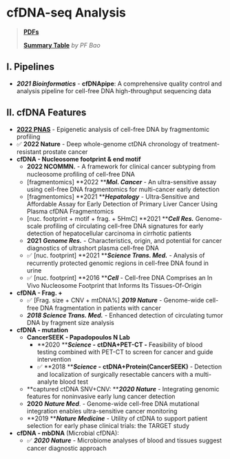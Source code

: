 # cfDNA-seq Analysis

> [**PDFs**](https://cloud.tsinghua.edu.cn/d/07d2b19d6b284ebea5ea/?p=%2F1.%20Precision%20Medicine\&mode=list)
>
> [**Summary Table**](https://docs.qq.com/sheet/DT0RCdEt0V3pQeVRj) _by PF Bao_

## I. Pipelines

* _**2021 Bioinformatics**_ - **cfDNApipe**: A comprehensive quality control and analysis pipeline for cell-free DNA high-throughput sequencing data

## II. cfDNA Features

* [**2022 PNAS**](https://doi.org/10.1073/pnas.2209852119) - Epigenetic analysis of cell-free DNA by fragmentomic profiling
* ✅ **2022 Nature** - Deep whole-genome ctDNA chronology of treatment-resistant prostate cancer
* **cfDNA - Nucleosome footprint & end motif**
  * **2022 NCOMMN.** - A framework for clinical cancer subtyping from nucleosome proﬁling of cell-free DNA
  * \[fragmentomics] **2022 **_**Mol. Cancer**_ - An ultra-sensitive assay using cell-free DNA fragmentomics for multi-cancer early detection
  * \[fragmentomics] **2021 **_**Hepatology**_ - Ultra‐Sensitive and Affordable Assay for Early Detection of Primary Liver Cancer Using Plasma cfDNA Fragmentomics
  * \[nuc. footprint + motif + frag. + 5HmC] **2021 **_**Cell Res.**_ Genome-scale profiling of circulating cell-free DNA signatures for early detection of hepatocellular carcinoma in cirrhotic patients
  * **2021** _**Genome Res.**_ - Characteristics, origin, and potential for cancer diagnostics of ultrashort plasma cell-free DNA
  * ✅ \[nuc. footprint] **2021 **_**Science Trans. Med.**_ - Analysis of recurrently protected genomic regions in cell-free DNA found in urine
  * ✅ \[nuc. footprint] **2016 **_**Cell**_ - Cell-free DNA Comprises an In Vivo Nucleosome Footprint that Informs Its Tissues-Of-Origin
* **cfDNA - Frag. +**&#x20;
  * ✅ \[Frag. size + CNV + mtDNA%] _**2019 Nature**_ - Genome-wide cell-free DNA fragmentation in patients with cancer&#x20;
  * _**2018 Science Trans. Med.**_ - Enhanced detection of circulating tumor DNA by fragment size analysis
* **cfDNA - mutation**
  * **CancerSEEK - Papadopoulos N Lab**
    * **2020 **_**Science -**_ **ctDNA+PET-CT -** Feasibility of blood testing combined with PET-CT to screen for cancer and guide intervention
    * ✅  **2018 **_**Science -**_ **ctDNA+Protein(CancerSEEK)** - Detection and localization of surgically resectable cancers with a multi-analyte blood test
  * **captured ctDNA SNV+CNV: **_**2020 Nature**_ - Integrating genomic features for noninvasive early lung cancer detection
  * **2020** _**Nature Med**_. - Genome-wide cell-free DNA mutational integration enables ultra-sensitive cancer monitoring
  * **2019 **_**Nature Medicine**_ - Utility of ctDNA to support patient selection for early phase clinical trials: the TARGET study
* **cfDNA - mbDNA** (Microbial cfDNA):&#x20;
  * ✅  _**2020 Nature**_ - Microbiome analyses of blood and tissues suggest cancer diagnostic approach&#x20;



##





